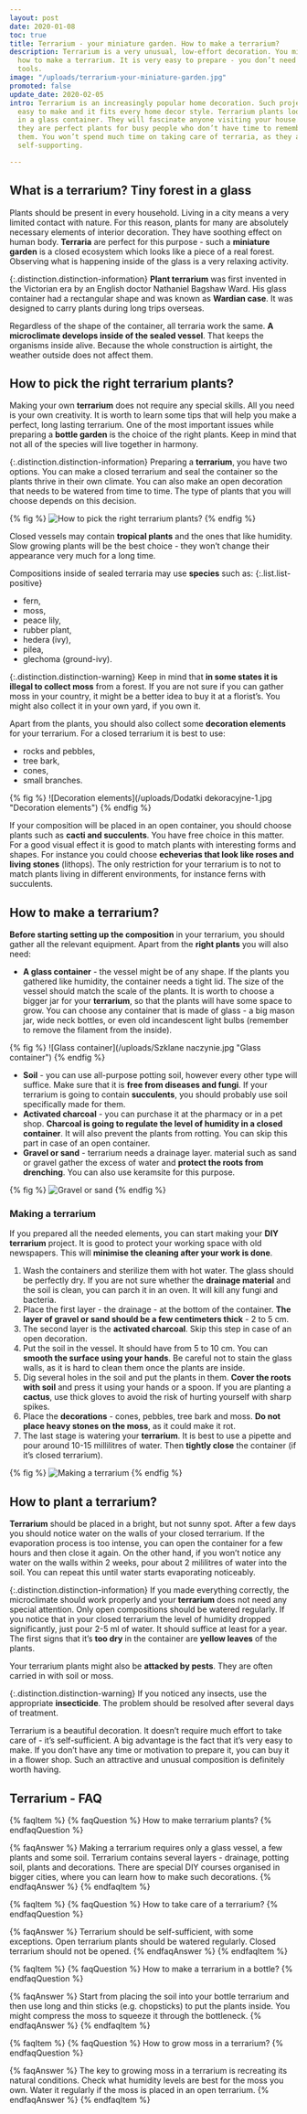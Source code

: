```yaml
---
layout: post
date: 2020-01-08
toc: true
title: Terrarium - your miniature garden. How to make a terrarium?
description: Terrarium is a very unusual, low-effort decoration. You might wonder
  how to make a terrarium. It is very easy to prepare - you don’t need any complicated
  tools.
image: "/uploads/terrarium-your-miniature-garden.jpg"
promoted: false
update_date: 2020-02-05
intro: Terrarium is an increasingly popular home decoration. Such project is very
  easy to make and it fits every home decor style. Terrarium plants look very interesting
  in a glass container. They will fascinate anyone visiting your house. What’s more,
  they are perfect plants for busy people who don’t have time to remember to water
  them. You won’t spend much time on taking care of terraria, as they are practically
  self-supporting.

---
```

## What is a terrarium? Tiny forest in a glass

Plants should be present in every household. Living in a city means a very limited contact with nature. For this reason, plants for many are absolutely necessary elements of interior decoration. They have soothing effect on human body. **Terraria** are perfect for this purpose - such a **miniature garden** is a closed ecosystem which looks like a piece of a real forest. Observing what is happening inside of the glass is a very relaxing activity.

{:.distinction.distinction-information}
**Plant terrarium** was first invented in the Victorian era by an English doctor Nathaniel Bagshaw Ward. His glass container had a rectangular shape and was known as **Wardian case**. It was designed to carry plants during long trips overseas.

Regardless of the shape of the container, all terraria work the same. **A microclimate develops inside of the sealed vessel**. That keeps the organisms inside alive. Because the whole construction is airtight, the weather outside does not affect them.

## How to pick the right terrarium plants?

Making your own **terrarium** does not require any special skills. All you need is your own creativity. It is worth to learn some tips that will help you make a perfect, long lasting terrarium. One of the most important issues while preparing a **bottle garden** is the choice of the right plants. Keep in mind that not all of the species will live together in harmony.

{:.distinction.distinction-information}
Preparing a **terrarium**, you have two options. You can make a closed terrarium and seal the container so the plants thrive in their own climate. You can also make an open decoration that needs to be watered from time to time. The type of plants that you will choose depends on this decision.

{% fig %}
![How to pick the right terrarium plants?](/uploads/how-to-pick-the-right-terrarium-plants.jpg "How to pick the right terrarium plants?")
{% endfig %}

Closed vessels may contain **tropical plants** and the ones that like humidity. Slow growing plants will be the best choice - they won’t change their appearance very much for a long time.

Compositions inside of sealed terraria may use **species** such as:
{:.list.list-positive}

* fern,
* moss,
* peace lily,
* rubber plant,
* hedera (ivy),
* pilea,
* glechoma (ground-ivy).

{:.distinction.distinction-warning}
Keep in mind that **in some states it is illegal to collect moss** from a forest. If you are not sure if you can gather moss in your country, it might be a better idea to buy it at a florist’s. You might also collect it in your own yard, if you own it.

Apart from the plants, you should also collect some **decoration elements** for your terrarium. For a closed terrarium it is best to use:

* rocks and pebbles,
* tree bark,
* cones,
* small branches.

{% fig %}
![Decoration elements](/uploads/Dodatki dekoracyjne-1.jpg "Decoration elements")
{% endfig %}

If your composition will be placed in an open container, you should choose plants such as **cacti and succulents**. You have free choice in this matter. For a good visual effect it is good to match plants with interesting forms and shapes. For instance you could choose **echeverias that look like roses and living stones** (lithops). The only restriction for your terrarium is to not to match plants living in different environments, for instance ferns with succulents.

## How to make a terrarium?

**Before starting setting up the composition** in your terrarium, you should gather all the relevant equipment. Apart from the **right plants** you will also need:

* **A glass container** - the vessel might be of any shape. If the plants you gathered like humidity, the container needs a tight lid. The size of the vessel should match the scale of the plants. It is worth to choose a bigger jar for your **terrarium**, so that the plants will have some space to grow. You can choose any container that is made of glass - a big mason jar, wide neck bottles, or even old incandescent light bulbs (remember to remove the filament from the inside).

{% fig %}
![Glass container](/uploads/Szklane naczynie.jpg "Glass container")
{% endfig %}

* **Soil** - you can use all-purpose potting soil, however every other type will suffice. Make sure that it is **free from diseases and fungi**. If your terrarium is going to contain **succulents**, you should probably use soil specifically made for them.
* **Activated charcoal** - you can purchase it at the pharmacy or in a pet shop. **Charcoal is going to regulate the level of humidity in a closed container**. It will also prevent the plants from rotting. You can skip this part in case of an open container.
* **Gravel or sand** - terrarium needs a drainage layer. material such as sand or gravel gather the excess of water and **protect the roots from drenching**. You can also use keramsite for this purpose.

{% fig %}
![Gravel or sand](/uploads/gravel-or-sand.jpg "Gravel or sand")
{% endfig %}

### Making a terrarium

If you prepared all the needed elements, you can start making your **DIY terrarium** project. It is good to protect your working space with old newspapers. This will **minimise the cleaning after your work is done**.

1. Wash the containers and sterilize them with hot water. The glass should be perfectly dry. If you are not sure whether the **drainage material** and the soil is clean, you can parch it in an oven. It will kill any fungi and bacteria.
2. Place the first layer - the drainage - at the bottom of the container. **The layer of gravel or sand should be a few centimeters thick** - 2 to 5 cm.
3. The second layer is the **activated charcoal**. Skip this step in case of an open decoration.
4. Put the soil in the vessel. It should have from 5 to 10 cm. You can **smooth the surface using your hands**. Be careful not to stain the glass walls, as it is hard to clean them once the plants are inside.
5. Dig several holes in the soil and put the plants in them. **Cover the roots with soil** and press it using your hands or a spoon. If you are planting a **cactus**, use thick gloves to avoid the risk of hurting yourself with sharp spikes.
6. Place the **decorations** - cones, pebbles, tree bark and moss. **Do not place heavy stones on the moss**, as it could make it rot.
7. The last stage is watering your **terrarium**. It is best to use a pipette and pour around 10-15 millilitres of water. Then **tightly close** the container (if it’s closed terrarium).

{% fig %}
![Making a terrarium](/uploads/making-a-terrarium.jpg "Making a terrarium")
{% endfig %}

## How to plant a terrarium?

**Terrarium** should be placed in a bright, but not sunny spot. After a few days you should notice water on the walls of your closed terrarium. If the evaporation process is too intense, you can open the container for a few hours and then close it again. On the other hand, if you won’t notice any water on the walls within 2 weeks, pour about 2 mililitres of water into the soil. You can repeat this until water starts evaporating noticeably.

{:.distinction.distinction-information}
If you made everything correctly, the microclimate should work properly and your **terrarium** does not need any special attention. Only open compositions should be watered regularly. If you notice that in your closed terrarium the level of humidity dropped significantly, just pour 2-5 ml of water. It should suffice at least for a year. The first signs that it’s **too dry** in the container are **yellow leaves** of the plants.

Your terrarium plants might also be **attacked by pests**. They are often carried in with soil or moss.

{:.distinction.distinction-warning}
If you noticed any insects, use the appropriate **insecticide**. The problem should be resolved after several days of treatment.

Terrarium is a beautiful decoration. It doesn’t require much effort to take care of - it’s self-sufficient. A big advantage is the fact that it’s very easy to make. If you don’t have any time or motivation to prepare it, you can buy it in a flower shop. Such an attractive and unusual composition is definitely worth having.

## Terrarium - FAQ

{% faqItem %}
{% faqQuestion %}
How to make terrarium plants?
{% endfaqQuestion %}

{% faqAnswer %}
Making a terrarium requires only a glass vessel, a few plants and some soil. Terrarium contains several layers - drainage, potting soil, plants and decorations. There are special DIY courses organised in bigger cities, where you can learn how to make such decorations.
{% endfaqAnswer %}
{% endfaqItem %}

{% faqItem %}
{% faqQuestion %}
How to take care of a terrarium?
{% endfaqQuestion %}

{% faqAnswer %}
Terrarium should be self-sufficient, with some exceptions. Open terrarium plants should be watered regularly. Closed terrarium should not be opened.
{% endfaqAnswer %}
{% endfaqItem %}

{% faqItem %}
{% faqQuestion %}
How to make a terrarium in a bottle?
{% endfaqQuestion %}

{% faqAnswer %}
Start from placing the soil into your bottle terrarium and then use long and thin sticks (e.g. chopsticks) to put the plants inside. You might compress the moss to squeeze it through the bottleneck.
{% endfaqAnswer %}
{% endfaqItem %}

{% faqItem %}
{% faqQuestion %}
How to grow moss in a terrarium?
{% endfaqQuestion %}

{% faqAnswer %}
The key to growing moss in a terrarium is recreating its natural conditions. Check what humidity levels are best for the moss you own. Water it regularly if the moss is placed in an open terrarium.
{% endfaqAnswer %}
{% endfaqItem %}